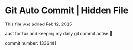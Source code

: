 # Git Auto Commit | Hidden File

This file was added Feb 12, 2025

Just for fun and keeping my daily git commit active 🤪

commit number: 1336481
